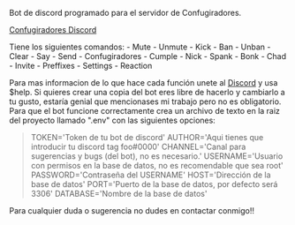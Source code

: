 Bot de discord programado para el servidor de Confugiradores.

<a href="https://discord.com/invite/9aqHgCT7jm">Confugiradores Discord</a>

Tiene los siguientes comandos:
    - Mute
    - Unmute
    - Kick
    - Ban
    - Unban
    - Clear
    - Say
    - Send
    - Confugiradores
    - Cumple
    - Nick
    - Spank
    - Bonk
    - Chad
    - Invite
    - Preffixes
    - Settings
    - Reaction
    
Para mas informacion de lo que hace cada función unete al <a href="https://discord.com/invite/9aqHgCT7jm">Discord</a> y usa $help.
Si quieres crear una copia del bot eres libre de hacerlo y cambiarlo a tu gusto, estaría genial que mencionases mi trabajo pero no es obligatorio.
Para que el bot funcione correctamente crea un archivo de texto en la raiz del proyecto llamado ".env" con las siguientes opciones:
>TOKEN='Token de tu bot de discord'
>AUTHOR='Aqui tienes que introducir tu discord tag foo#0000'
>CHANNEL='Canal para sugerencias y bugs (del bot), no es necesario.'
>USERNAME='Usuario con permisos en la base de datos, no es recomendable que sea root'
>PASSWORD='Contraseña del USERNAME'
>HOST='Dirección de la base de datos'
>PORT='Puerto de la base de datos, por defecto será 3306'
>DATABASE='Nombre de la base de datos'

Para cualquier duda o sugerencia no dudes en contactar conmigo!!

            
